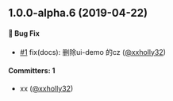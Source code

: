 ## 1.0.0-alpha.6 (2019-04-22)

#### :bug: Bug Fix
* [#1](https://github.com/xx-helloworld/how-to-build-a-project/pull/1) fix(docs): 删除ui-demo 的cz ([@xxholly32](https://github.com/xxholly32))

#### Committers: 1
- xx ([@xxholly32](https://github.com/xxholly32))
